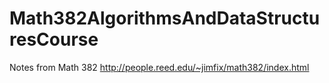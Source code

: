 # Math382AlgorithmsAndDataStructuresCourse

Notes from Math 382 http://people.reed.edu/~jimfix/math382/index.html
